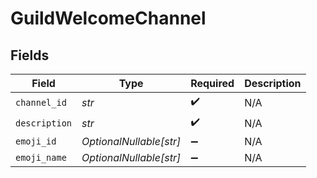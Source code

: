 # GuildWelcomeChannel


## Fields

| Field                   | Type                    | Required                | Description             |
| ----------------------- | ----------------------- | ----------------------- | ----------------------- |
| `channel_id`            | *str*                   | :heavy_check_mark:      | N/A                     |
| `description`           | *str*                   | :heavy_check_mark:      | N/A                     |
| `emoji_id`              | *OptionalNullable[str]* | :heavy_minus_sign:      | N/A                     |
| `emoji_name`            | *OptionalNullable[str]* | :heavy_minus_sign:      | N/A                     |